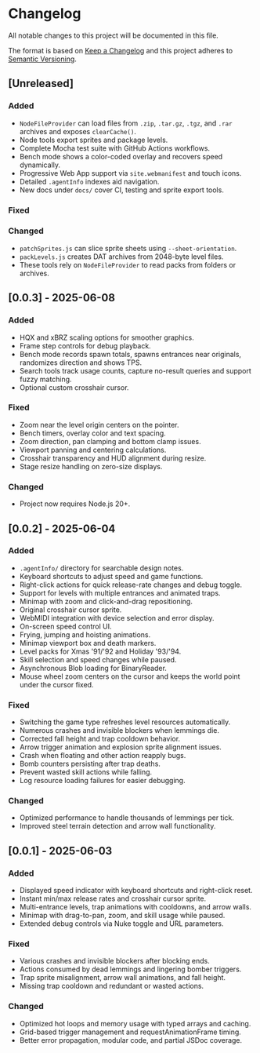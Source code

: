 # Changelog

All notable changes to this project will be documented in this file.

The format is based on [Keep a Changelog](https://keepachangelog.com/en/1.0.0/)
and this project adheres to [Semantic Versioning](https://semver.org/spec/v2.0.0.html).

## [Unreleased]

### Added
- `NodeFileProvider` can load files from `.zip`, `.tar.gz`, `.tgz`, and `.rar` archives and exposes `clearCache()`.
- Node tools export sprites and package levels.
- Complete Mocha test suite with GitHub Actions workflows.
- Bench mode shows a color-coded overlay and recovers speed dynamically.
- Progressive Web App support via `site.webmanifest` and touch icons.
- Detailed `.agentInfo` indexes aid navigation.
- New docs under `docs/` cover CI, testing and sprite export tools.

### Fixed

### Changed
- `patchSprites.js` can slice sprite sheets using `--sheet-orientation`.
- `packLevels.js` creates DAT archives from 2048-byte level files.
- These tools rely on `NodeFileProvider` to read packs from folders or archives.

## [0.0.3] - 2025-06-08
### Added
- HQX and xBRZ scaling options for smoother graphics.
- Frame step controls for debug playback.
- Bench mode records spawn totals, spawns entrances near originals, randomizes direction and shows TPS.
- Search tools track usage counts, capture no-result queries and support fuzzy matching.
- Optional custom crosshair cursor.

### Fixed
- Zoom near the level origin centers on the pointer.
- Bench timers, overlay color and text spacing.
- Zoom direction, pan clamping and bottom clamp issues.
- Viewport panning and centering calculations.
- Crosshair transparency and HUD alignment during resize.
- Stage resize handling on zero-size displays.

### Changed
- Project now requires Node.js 20+.

## [0.0.2] - 2025-06-04
### Added
- `.agentInfo/` directory for searchable design notes.
- Keyboard shortcuts to adjust speed and game functions.
- Right-click actions for quick release-rate changes and debug toggle.
- Support for levels with multiple entrances and animated traps.
- Minimap with zoom and click-and-drag repositioning.
- Original crosshair cursor sprite.
- WebMIDI integration with device selection and error display.
- On-screen speed control UI.
- Frying, jumping and hoisting animations.
- Minimap viewport box and death markers.
- Level packs for Xmas '91/'92 and Holiday '93/'94.
- Skill selection and speed changes while paused.
- Asynchronous Blob loading for BinaryReader.
 - Mouse wheel zoom centers on the cursor and keeps the world point under the cursor fixed.

### Fixed
- Switching the game type refreshes level resources automatically.
- Numerous crashes and invisible blockers when lemmings die.
- Corrected fall height and trap cooldown behavior.
- Arrow trigger animation and explosion sprite alignment issues.
- Crash when floating and other action reapply bugs.
- Bomb counters persisting after trap deaths.
- Prevent wasted skill actions while falling.
- Log resource loading failures for easier debugging.

### Changed
- Optimized performance to handle thousands of lemmings per tick.
- Improved steel terrain detection and arrow wall functionality.

## [0.0.1] - 2025-06-03
### Added
- Displayed speed indicator with keyboard shortcuts and right-click reset.
- Instant min/max release rates and crosshair cursor sprite.
- Multi-entrance levels, trap animations with cooldowns, and arrow walls.
- Minimap with drag-to-pan, zoom, and skill usage while paused.
- Extended debug controls via Nuke toggle and URL parameters.

### Fixed
- Various crashes and invisible blockers after blocking ends.
- Actions consumed by dead lemmings and lingering bomber triggers.
- Trap sprite misalignment, arrow wall animations, and fall height.
- Missing trap cooldown and redundant or wasted actions.

### Changed
- Optimized hot loops and memory usage with typed arrays and caching.
- Grid-based trigger management and requestAnimationFrame timing.
- Better error propagation, modular code, and partial JSDoc coverage.

<!-- Keep this changelog updated with future changes. -->
